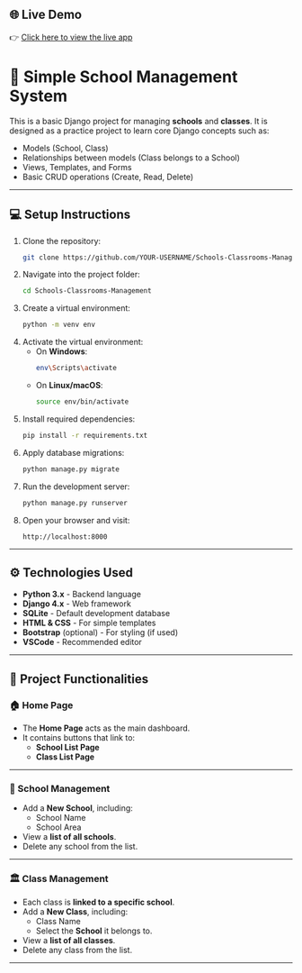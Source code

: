 ## 🌐 Live Demo

👉 [Click here to view the live app](https://web-production-0f4c.up.railway.app)


# 🏫 Simple School Management System

This is a basic Django project for managing **schools** and **classes**. It is designed as a practice project to learn core Django concepts such as:

- Models (School, Class)
- Relationships between models (Class belongs to a School)
- Views, Templates, and Forms
- Basic CRUD operations (Create, Read, Delete)

---

## 💻 Setup Instructions

1. Clone the repository:
    ```bash
    git clone https://github.com/YOUR-USERNAME/Schools-Classrooms-Management.git
    ```
2. Navigate into the project folder:
    ```bash
    cd Schools-Classrooms-Management
    ```
3. Create a virtual environment:
    ```bash
    python -m venv env
    ```
4. Activate the virtual environment:
    - On **Windows**:
        ```bash
        env\Scripts\activate
        ```
    - On **Linux/macOS**:
        ```bash
        source env/bin/activate
        ```
5. Install required dependencies:
    ```bash
    pip install -r requirements.txt
    ```
6. Apply database migrations:
    ```bash
    python manage.py migrate
    ```
7. Run the development server:
    ```bash
    python manage.py runserver
    ```
8. Open your browser and visit:
    ```
    http://localhost:8000
    ```

---

## ⚙️ Technologies Used

- **Python 3.x** - Backend language
- **Django 4.x** - Web framework
- **SQLite** - Default development database
- **HTML & CSS** - For simple templates
- **Bootstrap** (optional) - For styling (if used)
- **VSCode** - Recommended editor

---

## 🚀 Project Functionalities

### 🏠 Home Page
- The **Home Page** acts as the main dashboard.
- It contains buttons that link to:
    - **School List Page**
    - **Class List Page**

---

### 🏫 School Management
- Add a **New School**, including:
    - School Name
    - School Area 
- View a **list of all schools**.
- Delete any school from the list.

---

### 🏛️ Class Management
- Each class is **linked to a specific school**.
- Add a **New Class**, including:
    - Class Name
    - Select the **School** it belongs to.
- View a **list of all classes**.
- Delete any class from the list.

---
